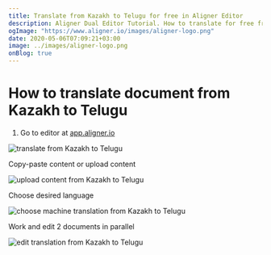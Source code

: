 ```yaml
---
title: Translate from Kazakh to Telugu for free in Aligner Editor
description: Aligner Dual Editor Tutorial. How to translate for free from Kazakh to Telugu. Aligner is multilingual document management platform. 
ogImage: "https://www.aligner.io/images/aligner-logo.png"
date: 2020-05-06T07:09:21+03:00
image: ../images/aligner-logo.png
onBlog: true
---
```


# How to translate document from Kazakh to Telugu

1. Go to editor at [app.aligner.io](https://app.aligner.io "Aligner App web page")

![translate from Kazakh to Telugu](../aligner-blank-editor.png "translate from Kazakh to Telugu")

Copy-paste content or upload content

![upload content from Kazakh to Telugu](../aligner-uploaded-document.png "upload content from Kazakh to Telugu")

Choose desired language

![choose machine translation from Kazakh to Telugu](../aligner-language-dropdown.png "choose machine translation from Kazakh to Telugu")

Work and edit 2 documents in parallel

![edit translation from Kazakh to Telugu](../aligner-double-sitded-editor.png "edit translation from Kazakh to Telugu")

